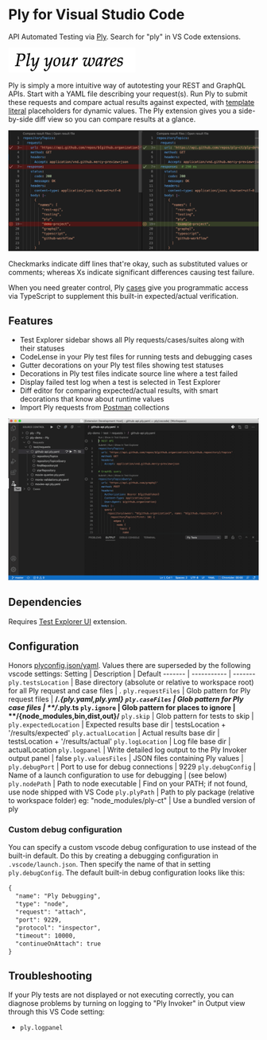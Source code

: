 # Ply for Visual Studio Code
API Automated Testing via [Ply](https://github.com/ply-ct/ply#readme). Search for "ply" in VS Code extensions.

![ply your wares](docs/images/wares.png)

Ply is simply a more intuitive way of autotesting your REST and GraphQL APIs. Start with a YAML file
describing your request(s). Run Ply to submit these requests and compare actual results against expected,
with [template literal](https://developer.mozilla.org/en-US/docs/Web/JavaScript/Reference/Template_literals) 
placeholders for dynamic values. The Ply extension gives you a side-by-side diff view so you can compare
results at a glance.

![diff](docs/images/diff.png)

Checkmarks indicate diff lines that're okay, such as substituted values or comments; whereas Xs indicate
significant differences causing test failure.

When you need greater control, Ply [cases](https://ply-ct.github.io/ply/topics/cases) give you
programmatic access via TypeScript to supplement this built-in expected/actual verification.

## Features
  - Test Explorer sidebar shows all Ply requests/cases/suites along with their statuses
  - CodeLense in your Ply test files for running tests and debugging cases
  - Gutter decorations on your Ply test files showing test statuses
  - Decorations in Ply test files indicate source line where a test failed
  - Display failed test log when a test is selected in Test Explorer
  - Diff editor for comparing expected/actual results, with smart decorations that know about runtime values
  - Import Ply requests from [Postman](https://www.postman.com/) collections

![recording](docs/images/recording.gif)

## Dependencies
Requires [Test Explorer UI](https://marketplace.visualstudio.com/items?itemName=hbenl.vscode-test-explorer) extension.

## Configuration
Honors [plyconfig.json/yaml](https://ply-ct.github.io/ply/topics/config). Values there are superseded by the following vscode settings:
Setting | Description | Default
------- | ----------- | -------
`ply.testsLocation` | Base directory (absolute or relative to workspace root) for all Ply request and case files | .
`ply.requestFiles` | Glob pattern for Ply request files | **/*.{ply.yaml,ply.yml}
`ply.caseFiles` | Glob pattern for Ply case files | **/*.ply.ts
`ply.ignore` | Glob pattern for places to ignore | \**/{node_modules,bin,dist,out}/**
`ply.skip` | Glob pattern for tests to skip |
`ply.expectedLocation` | Expected results base dir | testsLocation + '/results/expected'
`ply.actualLocation` | Actual results base dir | testsLocation + '/results/actual'
`ply.logLocation` | Log file base dir | actualLocation
`ply.logpanel` | Write detailed log output to the Ply Invoker output panel | false
`ply.valuesFiles` | JSON files containing Ply values | 
`ply.debugPort` | Port to use for debug connections | 9229
`ply.debugConfig` | Name of a launch configuration to use for debugging | (see below)
`ply.nodePath` | Path to node executable | Find on your PATH; if not found, use node shipped with VS Code
`ply.plyPath` | Path to ply package (relative to workspace folder) eg: "node_modules/ply-ct" | Use a bundled version of ply

### Custom debug configuration
You can specify a custom vscode debug configuration to use instead of the built-in default.
Do this by creating a debugging configuration in `.vscode/launch.json`. Then specify the name of that
in setting `ply.debugConfig`. The default built-in debug configuration looks like this:
```
{
  "name": "Ply Debugging",
  "type": "node",
  "request": "attach",
  "port": 9229,
  "protocol": "inspector",
  "timeout": 10000,
  "continueOnAttach": true
}
```

## Troubleshooting
If your Ply tests are not displayed or not executing correctly, you can diagnose problems by turning
on logging to "Ply Invoker" in Output view through this VS Code setting:
 - `ply.logpanel`
